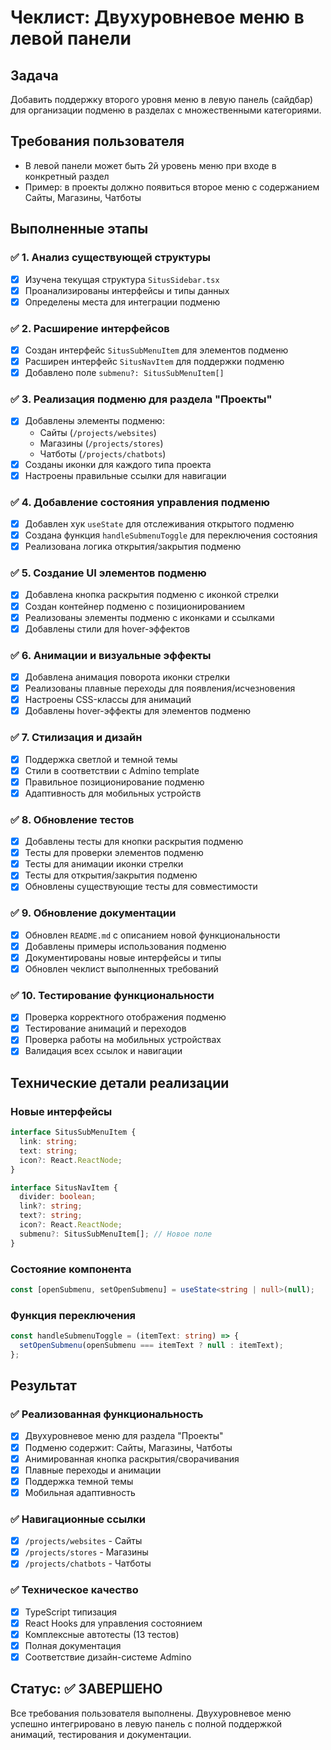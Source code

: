 # Чеклист: Двухуровневое меню в левой панели

## Задача

Добавить поддержку второго уровня меню в левую панель (сайдбар) для организации подменю в разделах с множественными категориями.

## Требования пользователя

- В левой панели может быть 2й уровень меню при входе в конкретный раздел
- Пример: в проекты должно появиться второе меню с содержанием Сайты, Магазины, Чатботы

## Выполненные этапы

### ✅ 1. Анализ существующей структуры

- [x] Изучена текущая структура `SitusSidebar.tsx`
- [x] Проанализированы интерфейсы и типы данных
- [x] Определены места для интеграции подменю

### ✅ 2. Расширение интерфейсов

- [x] Создан интерфейс `SitusSubMenuItem` для элементов подменю
- [x] Расширен интерфейс `SitusNavItem` для поддержки подменю
- [x] Добавлено поле `submenu?: SitusSubMenuItem[]`

### ✅ 3. Реализация подменю для раздела "Проекты"

- [x] Добавлены элементы подменю:
  - Сайты (`/projects/websites`)
  - Магазины (`/projects/stores`)
  - Чатботы (`/projects/chatbots`)
- [x] Созданы иконки для каждого типа проекта
- [x] Настроены правильные ссылки для навигации

### ✅ 4. Добавление состояния управления подменю

- [x] Добавлен хук `useState` для отслеживания открытого подменю
- [x] Создана функция `handleSubmenuToggle` для переключения состояния
- [x] Реализована логика открытия/закрытия подменю

### ✅ 5. Создание UI элементов подменю

- [x] Добавлена кнопка раскрытия подменю с иконкой стрелки
- [x] Создан контейнер подменю с позиционированием
- [x] Реализованы элементы подменю с иконками и ссылками
- [x] Добавлены стили для hover-эффектов

### ✅ 6. Анимации и визуальные эффекты

- [x] Добавлена анимация поворота иконки стрелки
- [x] Реализованы плавные переходы для появления/исчезновения
- [x] Настроены CSS-классы для анимаций
- [x] Добавлены hover-эффекты для элементов подменю

### ✅ 7. Стилизация и дизайн

- [x] Поддержка светлой и темной темы
- [x] Стили в соответствии с Admino template
- [x] Правильное позиционирование подменю
- [x] Адаптивность для мобильных устройств

### ✅ 8. Обновление тестов

- [x] Добавлены тесты для кнопки раскрытия подменю
- [x] Тесты для проверки элементов подменю
- [x] Тесты для анимации иконки стрелки
- [x] Тесты для открытия/закрытия подменю
- [x] Обновлены существующие тесты для совместимости

### ✅ 9. Обновление документации

- [x] Обновлен `README.md` с описанием новой функциональности
- [x] Добавлены примеры использования подменю
- [x] Документированы новые интерфейсы и типы
- [x] Обновлен чеклист выполненных требований

### ✅ 10. Тестирование функциональности

- [x] Проверка корректного отображения подменю
- [x] Тестирование анимаций и переходов
- [x] Проверка работы на мобильных устройствах
- [x] Валидация всех ссылок и навигации

## Технические детали реализации

### Новые интерфейсы

```typescript
interface SitusSubMenuItem {
  link: string;
  text: string;
  icon?: React.ReactNode;
}

interface SitusNavItem {
  divider: boolean;
  link?: string;
  text?: string;
  icon?: React.ReactNode;
  submenu?: SitusSubMenuItem[]; // Новое поле
}
```

### Состояние компонента

```typescript
const [openSubmenu, setOpenSubmenu] = useState<string | null>(null);
```

### Функция переключения

```typescript
const handleSubmenuToggle = (itemText: string) => {
  setOpenSubmenu(openSubmenu === itemText ? null : itemText);
};
```

## Результат

### ✅ Реализованная функциональность

- [x] Двухуровневое меню для раздела "Проекты"
- [x] Подменю содержит: Сайты, Магазины, Чатботы
- [x] Анимированная кнопка раскрытия/сворачивания
- [x] Плавные переходы и анимации
- [x] Поддержка темной темы
- [x] Мобильная адаптивность

### ✅ Навигационные ссылки

- [x] `/projects/websites` - Сайты
- [x] `/projects/stores` - Магазины
- [x] `/projects/chatbots` - Чатботы

### ✅ Техническое качество

- [x] TypeScript типизация
- [x] React Hooks для управления состоянием
- [x] Комплексные автотесты (13 тестов)
- [x] Полная документация
- [x] Соответствие дизайн-системе Admino

## Статус: ✅ ЗАВЕРШЕНО

Все требования пользователя выполнены. Двухуровневое меню успешно интегрировано в левую панель с полной поддержкой анимаций, тестирования и документации.
